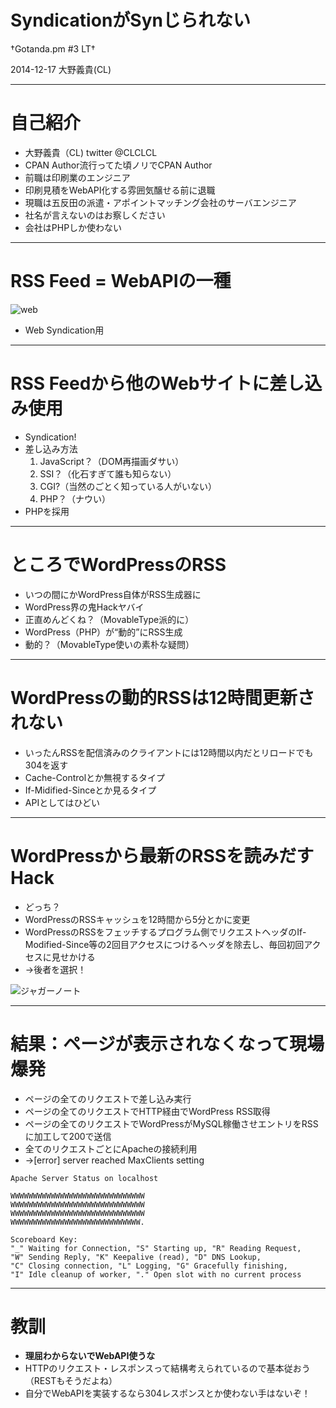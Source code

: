 # SyndicationがSynじられない

†Gotanda.pm #3 LT†

2014-12-17 大野義貴(CL)

---

# 自己紹介

* 大野義貴（CL) twitter @CLCLCL
* CPAN Author流行ってた頃ノリでCPAN Author
* 前職は印刷業のエンジニア
* 印刷見積をWebAPI化する雰囲気醸せる前に退職
* 現職は五反田の派遣・アポイントマッチング会社のサーバエンジニア
* 社名が言えないのはお察しください
* 会社はPHPしか使わない

---

# RSS Feed = WebAPIの一種

![web](http://upload.wikimedia.org/wikipedia/en/4/43/Feed-icon.svg)

* Web Syndication用

---

# RSS Feedから他のWebサイトに差し込み使用

* Syndication!
* 差し込み方法
  1. JavaScript？（DOM再描画ダサい）
  1. SSI？（化石すぎて誰も知らない）
  1. CGI?（当然のごとく知っている人がいない）
  1. PHP？（ナウい）
* PHPを採用

--- 

# ところでWordPressのRSS

* いつの間にかWordPress自体がRSS生成器に
* WordPress界の鬼Hackヤバイ
* 正直めんどくね？（MovableType派的に）
* WordPress（PHP）が“動的”にRSS生成
* 動的？（MovableType使いの素朴な疑問）

---

# WordPressの動的RSSは12時間更新されない

* いったんRSSを配信済みのクライアントには12時間以内だとリロードでも304を返す
* Cache-Controlとか無視するタイプ
* If-Midified-Sinceとか見るタイプ
* APIとしてはひどい

---

# WordPressから最新のRSSを読みだすHack

* どっち？
* WordPressのRSSキャッシュを12時間から5分とかに変更
* WordPressのRSSをフェッチするプログラム側でリクエストヘッダのIf-Modified-Since等の2回目アクセスにつけるヘッダを除去し、毎回初回アクセスに見せかける
* →後者を選択！

![ジャガーノート](http://blog-imgs-47-origin.fc2.com/d/e/s/deserlife/jg.jpg)

---

# 結果：ページが表示されなくなって現場爆発

* ページの全てのリクエストで差し込み実行
* ページの全てのリクエストでHTTP経由でWordPress RSS取得
* ページの全てのリクエストでWordPressがMySQL稼働させエントリをRSSに加工して200で送信
* 全てのリクエストごとにApacheの接続利用
* →[error] server reached MaxClients setting

```http://localhost/server-status
Apache Server Status on localhost

WWWWWWWWWWWWWWWWWWWWWWWWWWWWWW
WWWWWWWWWWWWWWWWWWWWWWWWWWWWWW
WWWWWWWWWWWWWWWWWWWWWWWWWWWWWW
WWWWWWWWWWWWWWWWWWWWWWWWWWWWW.

Scoreboard Key:
"_" Waiting for Connection, "S" Starting up, "R" Reading Request,
"W" Sending Reply, "K" Keepalive (read), "D" DNS Lookup,
"C" Closing connection, "L" Logging, "G" Gracefully finishing,
"I" Idle cleanup of worker, "." Open slot with no current process
```

---

# 教訓

* **理屈わからないでWebAPI使うな**
* HTTPのリクエスト・レスポンスって結構考えられているので基本従おう（RESTもそうだよね）
* 自分でWebAPIを実装するなら304レスポンスとか使わない手はないぞ！
